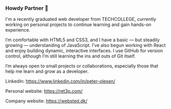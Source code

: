 ### Howdy Partner 🤠

I'm a recently graduated web developer from TECHCOLLEGE, currently working on personal projects to continue learning and gain hands-on experience.

I’m comfortable with HTML5 and CSS3, and I have a basic — but steadily growing — understanding of JavaScript. I’ve also begun working with React and enjoy building dynamic, interactive interfaces. I use GitHub for version control, although I’m still learning the ins and outs of Git itself.

I’m always open to small projects or collaborations, especially those that help me learn and grow as a developer.

LinkedIn: https://www.linkedin.com/in/peter-olesen/

Personal website: https://ret3p.com/

Company website: https://websted.dk/

<!--
**peter-olesen/peter-olesen** is a ✨ _special_ ✨ repository because its `README.md` (this file) appears on your GitHub profile.

Here are some ideas to get you started:

- 🔭 I’m currently working on ...
- 🌱 I’m currently learning ...
- 👯 I’m looking to collaborate on ...
- 🤔 I’m looking for help with ...
- 💬 Ask me about ...
- 📫 How to reach me: ...
- 😄 Pronouns: ...
- ⚡ Fun fact: ...
-->
